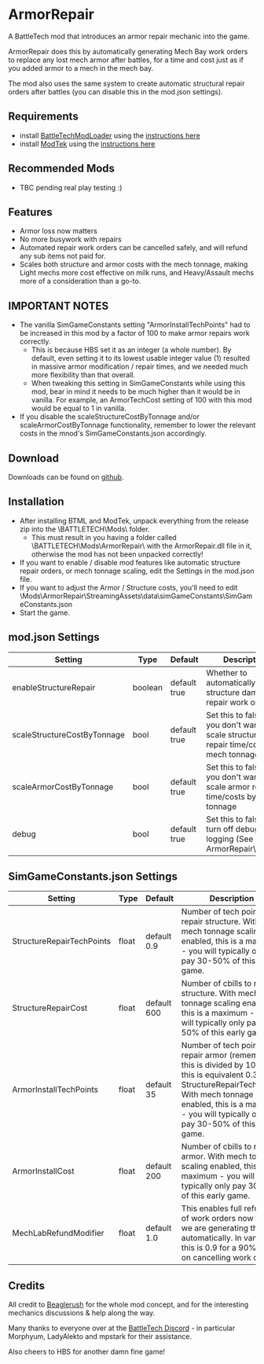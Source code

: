 # ArmorRepair
A BattleTech mod that introduces an armor repair mechanic into the game.

ArmorRepair does this by automatically generating Mech Bay work orders to replace any lost mech armor after battles, for a time and cost just as if you added armor to a mech in the mech bay. 

The mod also uses the same system to create automatic structural repair orders after battles (you can disable this in the mod.json settings).

## Requirements
* install [BattleTechModLoader](https://github.com/Mpstark/BattleTechModLoader/releases) using the [instructions here](https://github.com/Mpstark/BattleTechModLoader)
* install [ModTek](https://github.com/Mpstark/ModTek/releases) using the [instructions here](https://github.com/Mpstark/ModTek)

## Recommended Mods
* TBC pending real play testing :)

## Features
- Armor loss now matters
- No more busywork with repairs
- Automated repair work orders can be cancelled safely, and will refund any sub items not paid for.
- Scales both structure and armor costs with the mech tonnage, making Light mechs more cost effective on milk runs, and Heavy/Assault mechs more of a consideration than a go-to.

## IMPORTANT NOTES
* The vanilla SimGameConstants setting "ArmorInstallTechPoints" had to be increased in this mod by a factor of 100 to make armor repairs work correctly. 
	* This is because HBS set it as an integer (a whole number). By default, even setting it to its lowest usable integer value (1) resulted in massive armor modification / repair times, and we needed much more flexibility than that overall.
	* When tweaking this setting in SimGameConstants while using this mod, bear in mind it needs to be much higher than it would be in vanilla. For example, an ArmorTechCost setting of 100 with this mod would be equal to 1 in vanilla.
* If you disable the scaleStructureCostByTonnage and/or scaleArmorCostByTonnage functionality, remember to lower the relevant costs in the mnod's SimGameConstants.json accordingly.

## Download
Downloads can be found on [github](https://github.com/citizenSnippy/ArmorRepair/releases).

## Installation
* After installing BTML and ModTek, unpack everything from the release zip into the \BATTLETECH\Mods\ folder.
	* This must result in you having a folder called \BATTLETECH\Mods\ArmorRepair\ with the ArmorRepair.dll file in it, otherwise the mod has not been unpacked correctly!
* If you want to enable / disable mod features like automatic structure repair orders, or mech tonnage scaling, edit the Settings in the mod.json file.
* If you want to adjust the Armor / Structure costs, you'll need to edit \Mods\ArmorRepair\StreamingAssets\data\simGameConstants\SimGameConstants.json
* Start the game.

## mod.json Settings
Setting | Type | Default | Description
--- | --- | --- | ---
enableStructureRepair | boolean | default true | Whether to automatically issue structure damage repair work orders
scaleStructureCostByTonnage | bool | default true | Set this to false if you don't want to scale structure repair time/costs by mech tonnage
scaleArmorCostByTonnage | bool | default true | Set this to false if you don't want to scale armor repair time/costs by mech tonnage
debug | bool | default true | Set this to false to turn off debug logging (See ArmorRepair\Log.txt)

## SimGameConstants.json Settings
Setting | Type | Default | Description
--- | --- | --- | ---
StructureRepairTechPoints | float | default 0.9 | Number of tech points to repair structure. With mech tonnage scaling enabled, this is a maximum - you will typically only pay 30-50% of this early game.
StructureRepairCost | float | default 600 | Number of cbills to repair structure. With mech tonnage scaling enabled, this is a maximum - you will typically only pay 30-50% of this early game.
ArmorInstallTechPoints | float | default 35 | Number of tech points to repair armor (remember this is divided by 100 so this is equivalent 0.35 of StructureRepairTechPoints. With mech tonnage scaling enabled, this is a maximum - you will typically only pay 30-50% of this early game. 
ArmorInstallCost | float | default 200 | Number of cbills to repair armor. With mech tonnage scaling enabled, this is a maximum - you will typically only pay 30-50% of this early game.
MechLabRefundModifier | float | default 1.0 | This enables full refunds of work orders now that we are generating them automatically. In vanilla this is 0.9 for a 90% rebate on cancelling work orders.
    

## Credits
All credit to [Beaglerush](https://www.twitch.tv/beagsandjam) for the whole mod concept, and for the interesting mechanics discussions & help along the way.

Many thanks to everyone over at the [BattleTech Discord](https://discord.gg/zRptMZD) - in particular Morphyum, LadyAlekto and mpstark for their assistance.

Also cheers to HBS for another damn fine game!
